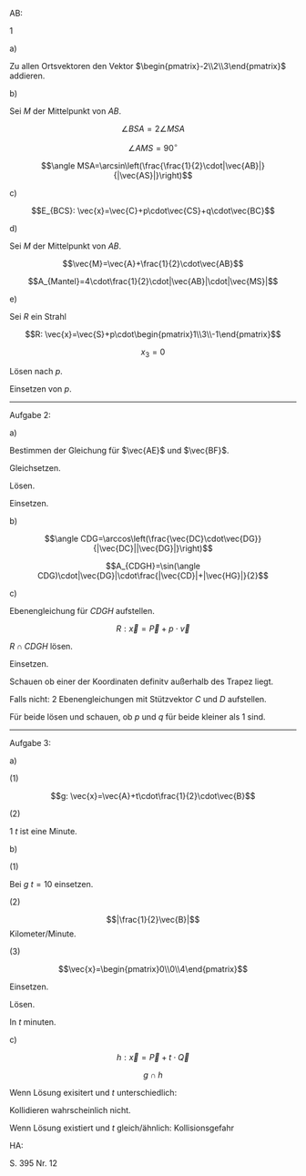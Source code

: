 AB:

1

a)

Zu allen Ortsvektoren den Vektor $\begin{pmatrix}-2\\2\\3\end{pmatrix}$ addieren.

b)

Sei $M$ der Mittelpunkt von $AB$.

$$\angle BSA = 2\angle MSA$$

$$\angle AMS=90^\circ$$

$$\angle MSA=\arcsin\left(\frac{\frac{1}{2}\cdot|\vec{AB}|}{|\vec{AS}|}\right)$$

c)

$$E_{BCS}: \vec{x}=\vec{C}+p\cdot\vec{CS}+q\cdot\vec{BC}$$

d)

Sei $M$ der Mittelpunkt von $AB$.

$$\vec{M}=\vec{A}+\frac{1}{2}\cdot\vec{AB}$$

$$A_{Mantel}=4\cdot\frac{1}{2}\cdot|\vec{AB}|\cdot|\vec{MS}|$$

e)

Sei $R$ ein Strahl

$$R: \vec{x}=\vec{S}+p\cdot\begin{pmatrix}1\\3\\-1\end{pmatrix}$$

$$x_3=0$$

Lösen nach $p$.

Einsetzen von $p$.

---


Aufgabe 2:

a)

Bestimmen der Gleichung für $\vec{AE}$ und $\vec{BF}$.

Gleichsetzen.

Lösen.

Einsetzen.

b)

$$\angle CDG=\arccos\left(\frac{\vec{DC}\cdot\vec{DG}}{|\vec{DC}||\vec{DG}|}\right)$$

$$A_{CDGH}=\sin(\angle CDG)\cdot|\vec{DG}|\cdot\frac{|\vec{CD}|+|\vec{HG}|}{2}$$

c)

Ebenengleichung für $CDGH$ aufstellen.

$$R: \vec{x}=\vec{P}+p\cdot\vec{v}$$

$R\cap CDGH$ lösen.

Einsetzen.

Schauen ob einer der Koordinaten definitv außerhalb des Trapez liegt.

Falls nicht: 2 Ebenengleichungen mit Stützvektor $C$ und $D$ aufstellen.

Für beide lösen und schauen, ob $p$ und $q$ für beide kleiner als 1 sind.

---


Aufgabe 3:

a)

(1)

$$g: \vec{x}=\vec{A}+t\cdot\frac{1}{2}\cdot\vec{B}$$

(2)

1 $t$ ist eine Minute.

b)

(1)

Bei $g$ $t=10$ einsetzen.

(2)

$$|\frac{1}{2}\vec{B}|$$ Kilometer/Minute.

(3)

$$\vec{x}=\begin{pmatrix}0\\0\\4\end{pmatrix}$$

Einsetzen.

Lösen.

In $t$ minuten.

c)

$$h: \vec{x}=\vec{P}+t\cdot\vec{Q}$$

$$g\cap h$$

Wenn Lösung exisitert und $t$ unterschiedlich:

Kollidieren wahrscheinlich nicht.

Wenn Lösung existiert und $t$ gleich/ähnlich: Kollisionsgefahr

HA:

S. 395 Nr. 12